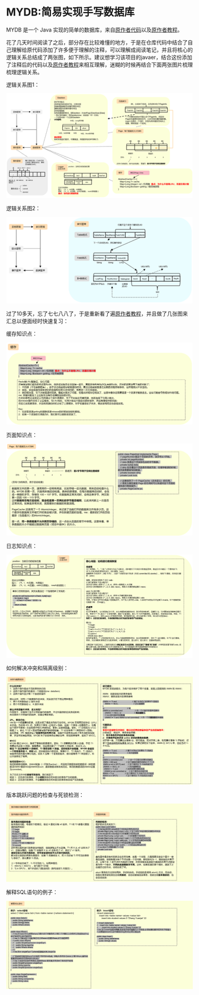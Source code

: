 # MYDB:简易实现手写数据库

MYDB 是一个 Java 实现的简单的数据库，来自[原作者代码](https://github.com/senshinya/MYDB)以及[原作者教程](https://shinya.click/projects/mydb/mydb1/)。

花了几天时间阅读了之后，部分存在比较难懂的地方，于是在仓库代码中结合了自己理解给原代码添加了许多便于理解的注释，可以理解成阅读笔记，并且将核心的逻辑关系总结成了两张图，如下所示。建议想学习该项目的javaer，结合这份添加了注释后的代码以及[原作者教程](https://shinya.click/projects/mydb/mydb1/)来相互理解，迷糊的时候再结合下面两张图片梳理梳理逻辑关系。

逻辑关系图1：
<p align="center">
  <img src="img/pic2New.png" alt="逻辑关系图1"/>
</p>
逻辑关系图2：
<p align="center">
  <img src="img/pic2.png" alt="逻辑关系图2"/>
</p>

过了10多天，忘了七七八八了，于是重新看了遍[原作者教程](https://shinya.click/projects/mydb/mydb1/)，并且做了几张图来汇总以便面经时快速复习：

缓存知识点：

<p align="center">
  <img src="img/review1.png" alt="缓存知识点"/>
</p>
页面知识点：


<p align="center">
  <img src="img/review2.png" alt="页面知识点"/>
</p>
日志知识点：


<p align="center">
  <img src="img/review3.png" alt="日志知识点"/>
</p>
如何解决冲突和隔离级别：


<p align="center">
  <img src="img/review4.png" alt="如何解决冲突和隔离级别"/>
</p>
版本跳跃问题的检查与死锁检测：


<p align="center">
  <img src="img/review5.png" alt="版本跳跃问题的检查与死锁检测"/>
</p>
解释SQL语句的例子：


<p align="center">
  <img src="img/review6.png" alt="解释SQL语句的例子"/>
</p>
